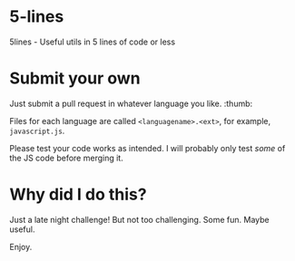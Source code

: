 # 5-lines

5lines - Useful utils in 5 lines of code or less

# Submit your own

Just submit a pull request in whatever language you like. :thumb: 

Files for each language are called `<languagename>.<ext>`, for example, `javascript.js`. 

Please test your code works as intended. I will probably only test *some* of the JS code before merging it.

# Why did I do this? 

Just a late night challenge! But not too challenging. Some fun. Maybe useful. 

Enjoy. 


